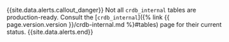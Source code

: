 {{site.data.alerts.callout_danger}}
Not all `crdb_internal` tables are production-ready. Consult the [`crdb_internal`]({% link {{ page.version.version }}/crdb-internal.md %}#tables) page for their current status.
{{site.data.alerts.end}}